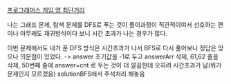 [프로그래머스 게임 맵 최단거리](https://school.programmers.co.kr/learn/courses/30/lessons/1844)

나는 그래프 문제, 탐색 문제를 DFS로 푸는 것이 풀이과정이 직관적이여서 선호하는 편이나 아무래도 재귀방식이다 보니 시간 초과가 나는 경우가 많다.

이번 문제에서도 내가 푼 DFS 방식은 시간초과가 나서 BFS로 다시 풀어보니 정답은 맞으나 의문점이 있었다.
-> answer 초기값을 -1로 두고 answerArr 삭제, 61,62 줄을 삭제, 50번째 줄에 answer=cnt 로 두는 것이 더 깔끔한데 오히려 시간초과가 남(뭐가 문제인지 모르겠음)
solutionBFS에서 주석처리 해놓음
